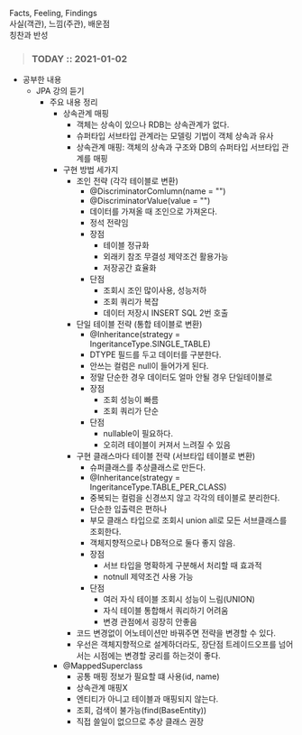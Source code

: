 Facts, Feeling, Findings  
사실(객관), 느낌(주관), 배운점  
칭찬과 반성

> ### TODAY :: 2021-01-02

* 공부한 내용
    * JPA 강의 듣기
      - 주요 내용 정리
        - 상속관계 매핑
          - 객체는 상속이 있으나 RDB는 상속관계가 없다.
          - 슈퍼타입 서브타입 관계라는 모델링 기법이 객체 상속과 유사
          - 상속관계 매핑: 객체의 상속과 구조와 DB의 슈퍼타입 서브타입 관계를 매핑
        - 구현 방법 세가지
          - 조인 전략 (각각 테이블로 변환)
            - @DiscriminatorComlumn(name = "")
            - @DiscriminatorValue(value = "")
            - 데이터를 가져올 때 조인으로 가져온다.
            - 정석 전략임
            - 장점
              - 테이블 정규화
              - 외래키 참조 무결성 제약조건 활용가능
              - 저장공간 효율화
            - 단점
              - 조회시 조인 많이사용, 성능저하
              - 조회 쿼리가 복잡
              - 데이터 저장시 INSERT SQL 2번 호출
          - 단일 테이블 전략 (통합 테이블로 변환)
            - @Inheritance(strategy = IngeritanceType.SINGLE_TABLE)
            - DTYPE 필드를 두고 데이터를 구분한다.
            - 안쓰는 컬럼은 null이 들어가게 된다.
            - 정말 단순한 경우 데이터도 얼마 안될 경우 단일테이블로
            - 장점
              - 조회 성능이 빠름
              - 조회 쿼리가 단순
            - 단점
              - nullable이 필요하다.
              - 오히려 테이블이 커져서 느려질 수 있음
          - 구현 클래스마다 테이블 전략 (서브타입 테이블로 변환)
            - 슈퍼클래스를 추상클래스로 만든다.
            - @Inheritance(strategy = IngeritanceType.TABLE_PER_CLASS)
            - 중복되는 컬럼을 신경쓰지 않고 각각의 테이블로 분리한다.
            - 단순한 입출력은 편하나
            - 부모 클래스 타입으로 조회시 union all로 모든 서브클래스를 조회한다.
            - 객체지향적으로나 DB적으로 둘다 좋지 않음.
            - 장점
              - 서브 타입을 명확하게 구분해서 처리할 때 효과적
              - notnull 제약조건 사용 가능
            - 단점
              - 여러 자식 테이블 조회시 성능이 느림(UNION)
              - 자식 테이블 통합해서 쿼리하기 어려움
              - 변경 관점에서 굉장히 안좋음
          - 코드 변경없이 어노테이션만 바꿔주면 전략을 변경할 수 있다.
          - 우선은 객체지향적으로 설계하더라도, 장단점 트레이드오프를 넘어서는 시점에는 변경할 궁리를 하는것이 좋다.
        - @MappedSuperclass
          - 공통 매핑 정보가 필요할 떄 사용(id, name)
          - 상속관계 매핑X
          - 엔티티가 아니고 테이블과 매핑되지 않는다.
          - 조회, 검색이 불가능(find(BaseEntity))
          - 직접 쓸일이 없으므로 추상 클래스 권장
